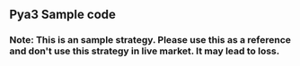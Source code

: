 ## Pya3 Sample code

### Note: This is an sample strategy. Please use this as a reference and don't use this strategy in live market. It may lead to loss.


